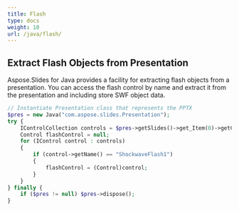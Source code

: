 ```yaml
---
title: Flash
type: docs
weight: 10
url: /java/flash/
---
```


## **Extract Flash Objects from Presentation**

Aspose.Slides for Java provides a facility for extracting flash objects from a presentation. 
You can access the flash control by name and extract it from the presentation and including store SWF object data.

```php
// Instantiate Presentation class that represents the PPTX
$pres = new Java("com.aspose.slides.Presentation");
try {
    IControlCollection controls = $pres->getSlides()->get_Item(0)->getControls();
    Control flashControl = null;
    for (IControl control : controls)
    {
        if (control->getName() == "ShockwaveFlash1")
        {
            flashControl = (Control)control;
        }
    }
} finally {
    if ($pres != null) $pres->dispose();
}
```
